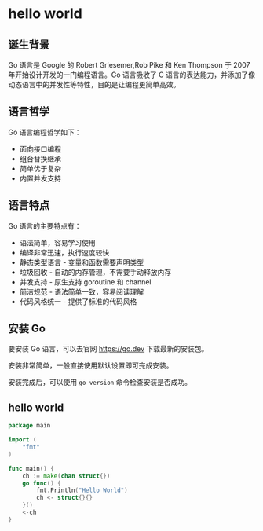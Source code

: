 <!--
 * @Author: shgopher shgopher@gmail.com
 * @Date: 2024-01-26 17:35:54
 * @LastEditors: shgopher shgopher@gmail.com
 * @LastEditTime: 2024-01-26 17:52:57
 * @FilePath: /GOFamily/基础/helloWorld/README.md
 * @Description: 
 * 
 * Copyright (c) 2024 by shgopher, All Rights Reserved. 
-->
# hello world
## 诞生背景
Go 语言是 Google 的 Robert Griesemer,Rob Pike 和 Ken Thompson 于 2007 年开始设计开发的一门编程语言。Go 语言吸收了 C 语言的表达能力，并添加了像动态语言中的并发性等特性，目的是让编程更简单高效。
## 语言哲学
Go 语言编程哲学如下：

- 面向接口编程
- 组合替换继承
- 简单优于复杂
- 内置并发支持

## 语言特点

Go 语言的主要特点有：

- 语法简单，容易学习使用
- 编译非常迅速，执行速度较快
- 静态类型语言 - 变量和函数需要声明类型
- 垃圾回收 - 自动的内存管理，不需要手动释放内存
- 并发支持 - 原生支持 goroutine 和 channel
- 简洁规范 - 语法简单一致，容易阅读理解
- 代码风格统一 - 提供了标准的代码风格

## 安装 Go

要安装 Go 语言，可以去官网 https://go.dev 下载最新的安装包。

安装非常简单，一般直接使用默认设置即可完成安装。

安装完成后，可以使用 `go version` 命令检查安装是否成功。
## hello world
```go
package main

import (
	"fmt"
)

func main() {
	ch := make(chan struct{})
	go func() {
		fmt.Println("Hello World")
		ch <- struct{}{}
	}()
	<-ch
}
```
